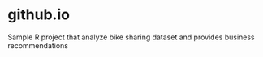 # github.io
Sample R project that analyze bike sharing dataset and provides business recommendations
